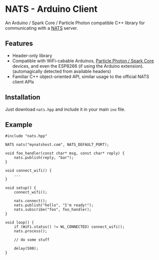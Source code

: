 # NATS - Arduino Client
An Arduino / Spark Core / Particle Photon compatible C++ library for
communicating with a [NATS](http://nats.io) server.

## Features

* Header-only library
* Compatible with WiFi-cabable Arduinos, [Particle Photon / Spark
Core](https://www.particle.io/) devices, and even the ESP8266 (if using the
Arduino extension). (automagically detected from available headers)
* Familiar C++ object-oriented API, similar usage to the official NATS client
APIs

## Installation
Just download `nats.hpp` and include it in your main `ino` file.

## Example
```arduino
#include "nats.hpp"

NATS nats("mynatshost.com", NATS_DEFAULT_PORT);

void foo_handler(const char* msg, const char* reply) {
	nats.publish(reply, "bar");
}

void connect_wifi() {
	...
}

void setup() {
	connect_wifi();

	nats.connect();
	nats.publish("hello", "I'm ready!");
	nats.subscribe("foo", foo_handler);
}

void loop() {
	if (WiFi.status() != WL_CONNECTED) connect_wifi();
	nats.process();

	// do some stuff

	delay(500);
}
```
